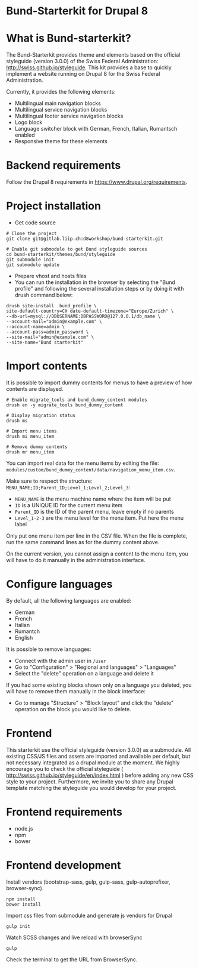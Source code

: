 Bund-Starterkit for Drupal 8
============================

# What is Bund-starterkit?
The Bund-Starterkit provides theme and elements based on the official styleguide (version 3.0.0) of the Swiss Federal Administration: http://swiss.github.io/styleguide.
This kit provides a base to quickly implement a website running on Drupal 8 for the Swiss Federal Administration.

Currently, it provides the following elements:

- Multilingual main navigation blocks
- Multilingual service navigation blocks
- Multilingual footer service navigation blocks
- Logo block
- Language switcher block with German, French, Italian, Rumantsch enabled
- Responsive theme for these elements

# Backend requirements
Follow the Drupal 8 requirements in https://www.drupal.org/requirements.

# Project installation

- Get code source

```
# Clone the project
git clone git@gitlab.liip.ch:d8workshop/bund-starterkit.git

# Enable git submodule to get Bund styleguide sources
cd bund-starterkit/themes/bund/styleguide
git submodule init
git submodule update
```

- Prepare vhost and hosts files
- You can run the installation in the browser by selecting the "Bund profile"
  and following the several installation steps or by doing it with drush command
  below:

```
drush site-install  bund_profile \
site-default-country=CH date-default-timezone="Europe/Zurich" \
--db-url=mysql://DBUSERNAME:DBPASSWORD@127.0.0.1/db_name \
--account-mail="admin@example.com" \
--account-name=admin \
--account-pass=admin_password \
--site-mail="admin@example.com" \
--site-name="Bund starterkit"
```

# Import contents

It is possible to import dummy contents for menus to have a preview of how
contents are displayed.

```
# Enable migrate_tools and bund_dummy_content modules
drush en -y migrate_tools bund_dummy_content

# Display migration status
drush ms

# Import menu items
drush mi menu_item

# Remove dummy contents
drush mr menu_item
```

You can import real data for the menu items by editing the file: `modules/custom/bund_dummy_content/data/navigation_menu_item.csv`.

Make sure to respect the structure: `MENU_NAME;ID;Parent_ID;Level_1;Level_2;Level_3`:

- `MENU_NAME` is the menu machine name where the item will be put
- `ID` is a UNIQUE ID for the current menu item
- `Parent_ID` is the ID of the parent menu, leave empty if no parents
- `Level_1-2-3` are the menu level for the menu item. Put here the menu label

Only put one menu item per line in the CSV file.
When the file is complete, run the same command lines as for the dummy content
above.

On the current version, you cannot assign a content to the menu item, you will
have to do it manually in the administration interface.


# Configure languages
By default, all the following languages are enabled:

- German
- French
- Italian
- Rumantch
- English

It is possible to remove languages:

- Connect with the admin user in `/user`
- Go to "Configuration" > "Regional and languages" > "Languages"
- Select the "delete" operation on a language and delete it

If you had some existing blocks shown only on a language you deleted, you will
have to remove them manually in the block interface:

- Go to manage "Structure" > "Block layout" and click the "delete" operation
on the block you would like to delete.


# Frontend

This starterkit use the official styleguide (version 3.0.0) as a submodule. All existing CSS/JS files and assets are imported and available per default, but not necessary integrated as a drupal module at the moment. We highly encourage you to check the official styleguide ( http://swiss.github.io/styleguide/en/index.html ) before adding any new CSS style to your project. Furthermore, we invite you to share any Drupal template matching the styleguide you would develop for your project.


# Frontend requirements
- node.js
- npm
- bower

# Frontend development

Install vendors (bootstrap-sass, gulp, gulp-sass, gulp-autoprefixer, browser-sync).
```
npm install
bower install
```

Import css files from submodule and generate js vendors for Drupal
```
gulp init
```

Watch SCSS changes and live reload with browserSync
```
gulp
```

Check the terminal to get the URL from BrowserSync.

